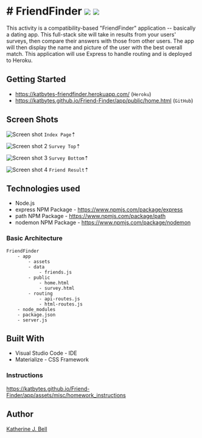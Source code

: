 # &#35; FriendFinder <img src="https://img.icons8.com/color/50/000000/date.png">&nbsp;<img src="https://img.icons8.com/color/48/000000/novel.png">
This activity is a compatibility-based "FriendFinder" application -- basically a dating app. This full-stack site will take in results from your users' surveys, then compare their answers with those from other users. The app will then display the name and picture of the user with the best overall match. This application will use Express to handle routing and is deployed to Heroku.

## Getting Started
* https://katbytes-friendfinder.herokuapp.com/ (`Heroku`)
* https://katbytes.github.io/Friend-Finder/app/public/home.html (`GitHub`)

## Screen Shots
![Screen shot](https://katbytes.github.io/Friend-Finder/app/assets/imgs/screen_1.png)
`Index Page`&#8673;

![Screen shot 2](https://katbytes.github.io/Friend-Finder/app/assets/imgs/screen_2.png)
`Survey Top`&#8673;

![Screen shot 3](https://katbytes.github.io/Friend-Finder/app/assets/imgs/screen_3.png)
`Survey Bottom`&#8673;

![Screen shot 4](https://katbytes.github.io/Friend-Finder/app/assets/imgs/screen_4.png)
`Friend Result`&#8673;

## Technologies used
- Node.js
- express NPM Package - https://www.npmjs.com/package/express
- path NPM Package - https://www.npmjs.com/package/path
- nodemon NPM Package - https://www.npmjs.com/package/nodemon

### Basic Architecture
	FriendFinder
		- app
        	- assets
			- data
				- friends.js
			- public
				- home.html
				- survey.html
			- routing
				- api-routes.js
				- html-routes.js
		- node_modules
		- package.json
		- server.js
## Built With
* Visual Studio Code - IDE
* Materialize - CSS Framework

### Instructions
https://katbytes.github.io/Friend-Finder/app/assets/misc/homework_instructions 

## Author
[Katherine J. Bell](https://github.com/katbytes)
